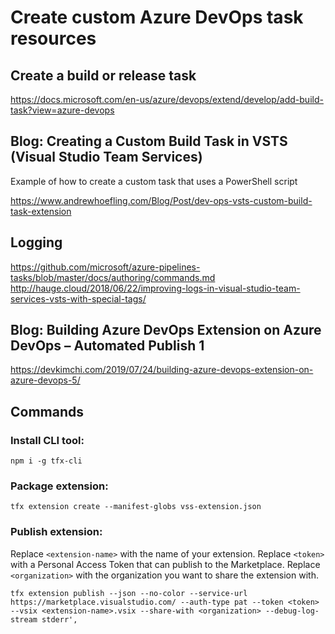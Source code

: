 # Create custom Azure DevOps task resources

## Create a build or release task
https://docs.microsoft.com/en-us/azure/devops/extend/develop/add-build-task?view=azure-devops

## Blog: Creating a Custom Build Task in VSTS (Visual Studio Team Services)
Example of how to create a custom task that uses a PowerShell script

https://www.andrewhoefling.com/Blog/Post/dev-ops-vsts-custom-build-task-extension

## Logging
https://github.com/microsoft/azure-pipelines-tasks/blob/master/docs/authoring/commands.md
http://hauge.cloud/2018/06/22/improving-logs-in-visual-studio-team-services-vsts-with-special-tags/ 

## Blog: Building Azure DevOps Extension on Azure DevOps – Automated Publish 1
https://devkimchi.com/2019/07/24/building-azure-devops-extension-on-azure-devops-5/

## Commands

### Install CLI tool:
```
npm i -g tfx-cli
```

### Package extension:
```
tfx extension create --manifest-globs vss-extension.json
```

### Publish extension:
Replace `<extension-name>` with the name of your extension. Replace `<token>` with a Personal Access Token that can publish to the Marketplace. Replace `<organization>` with the organization you want to share the extension with.

```
tfx extension publish --json --no-color --service-url https://marketplace.visualstudio.com/ --auth-type pat --token <token> --vsix <extension-name>.vsix --share-with <organization> --debug-log-stream stderr',
```